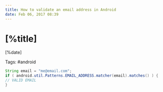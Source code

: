 ```yaml
---
title: How to validate an email address in Android
date: Feb 06, 2017 08:39
---
```


# [%title]

[%date]

Tags: #android

```java
String email = "me@email.com";
if ( android.util.Patterns.EMAIL_ADDRESS.matcher(email).matches() ) {
// VALID EMAIL
}
```